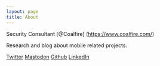 ```yaml
---
layout: page
title: About
---
```


Security Consultant [@Coalfire] (https://www.coalfire.com/) 

Research and blog about mobile related projects.

[Twitter](https://twitter.com/n0ps3)
[Mastodon](@n0ps@infosec.exchange)
[Github](https://github.com/n0psn0ps)
[LinkedIn](https://linkedin.com/in/bryan-p-riggins)
